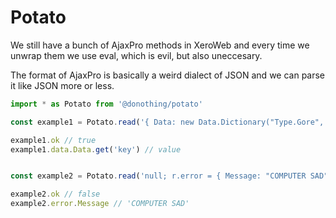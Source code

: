 # Potato

We still have a bunch of AjaxPro methods in XeroWeb and every time we unwrap them we use eval, which is evil, but also uneccesary.

The format of AjaxPro is basically a weird dialect of JSON and we can parse it like JSON more or less.

```js
import * as Potato from '@donothing/potato'

const example1 = Potato.read('{ Data: new Data.Dictionary("Type.Gore", [["key", "value"]])}/*')

example1.ok // true
example1.data.Data.get('key') // value


const example2 = Potato.read('null; r.error = { Message: "COMPUTER SAD" }/*')

example2.ok // false
example2.error.Message // 'COMPUTER SAD'
```

